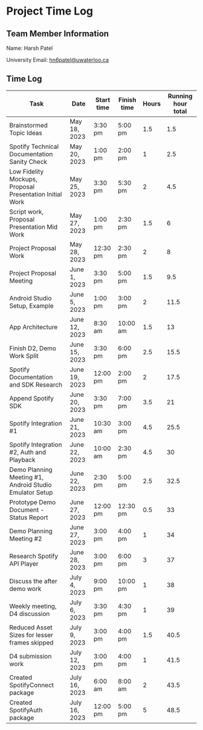 # Project Time Log

## Team Member Information

Name: Harsh Patel

University Email: <hn6patel@uwaterloo.ca>

## Time Log

| Task                                                     | Date          | Start time | Finish time | Hours | Running hour total |
|----------------------------------------------------------|---------------|------------|-------------|-------|--------------------|
| Brainstormed Topic Ideas                                 | May 18, 2023  | 3:30 pm    | 5:00 pm     | 1.5   | 1.5                |
| Spotify Technical Documentation Sanity Check             | May 20, 2023  | 1:00 pm    | 2:00 pm     | 1     | 2.5                |
| Low Fidelity Mockups, Proposal Presentation Initial Work | May 25, 2023  | 3:30 pm    | 5:30 pm     | 2     | 4.5                |
| Script work, Proposal Presentation Mid Work              | May 27, 2023  | 1:00 pm    | 2:30 pm     | 1.5   | 6                  |
| Project Proposal Work                                    | May 28, 2023  | 12:30 pm   | 2:30 pm     | 2     | 8                  |
| Project Proposal Meeting                                 | June 1, 2023  | 3:30 pm    | 5:00 pm     | 1.5   | 9.5                |
| Android Studio Setup, Example                            | June 5, 2023  | 1:00 pm    | 3:00 pm     | 2     | 11.5               |
| App Architecture                                         | June 12, 2023 | 8:30 am    | 10:00 am    | 1.5   | 13                 |
| Finish D2, Demo Work Split                               | June 15, 2023 | 3:30 pm    | 6:00 pm     | 2.5   | 15.5               |
| Spotify Documentation and SDK Research                   | June 19, 2023 | 12:00 pm   | 2:00 pm     | 2     | 17.5               |
| Append Spotify SDK                                       | June 20, 2023 | 3:30 pm    | 7:00 pm     | 3.5   | 21                 |
| Spotify Integration #1                                   | June 21, 2023 | 10:30 am   | 3:00 pm     | 4.5   | 25.5               |
| Spotify Integration #2, Auth and Playback                | June 22, 2023 | 10:00 am   | 2:30 pm     | 4.5   | 30                 |
| Demo Planning Meeting #1, Android Studio Emulator Setup  | June 22, 2023 | 2:30 pm    | 5:00 pm     | 2.5   | 32.5               |
| Prototype Demo Document - Status Report                  | June 27, 2023 | 12:00 pm   | 12:30 pm    | 0.5   | 33                 |
| Demo Planning Meeting #2                                 | June 27, 2023 | 3:00 pm    | 4:00 pm     | 1     | 34                 |
| Research Spotify API Player                              | June 28, 2023 | 3:00 pm    | 6:00 pm     | 3     | 37                 |
| Discuss the after demo work                              | July 4, 2023  | 9:00 pm    | 10:00 pm    | 1     | 38                 |
| Weekly meeting, D4 discussion                            | July 6, 2023  | 3:30 pm    | 4:30 pm     | 1     | 39                 |
| Reduced Asset Sizes for lesser frames skipped            | July 9, 2023  | 3:00 pm    | 4:00 pm     | 1.5   | 40.5               |
| D4 submission work                                       | July 12, 2023 | 3:00 pm    | 4:00 pm     | 1     | 41.5               |
| Created SpotifyConnect package                           | July 16, 2023 | 6:00 am    | 8:00 am     | 2     | 43.5               |
| Created SpotifyAuth package                              | July 16, 2023 | 12:00 pm   | 5:00 pm     | 5     | 48.5               |